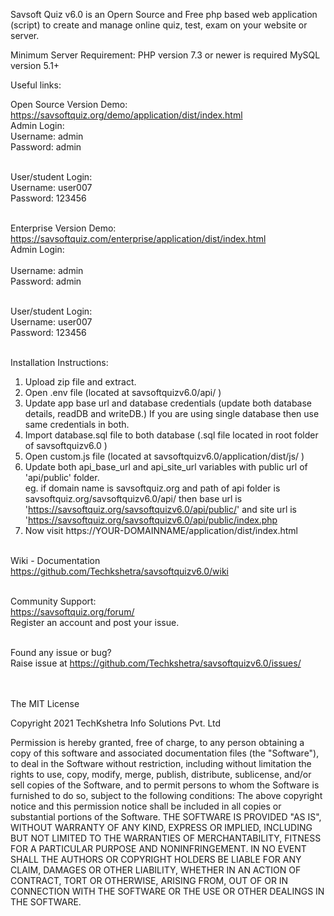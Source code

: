 Savsoft Quiz v6.0 is an Opern Source and Free php based web application (script) to create and manage online quiz, test, exam on your website or server.


Minimum Server Requirement:
PHP version 7.3 or newer is required
MySQL  version 5.1+



Useful links:

Open Source Version Demo: https://savsoftquiz.org/demo/application/dist/index.html <br>
Admin Login:<br>
Username: admin<br>
Password: admin<br><br>


User/student Login:<br>
Username:  user007<br>
Password:  123456<br><br>


Enterprise Version Demo: https://savsoftquiz.com/enterprise/application/dist/index.html <br>
Admin Login: <br><br>
Username: admin<br>
Password: admin<br><br>

User/student Login:<br>
Username:  user007<br>
Password:  123456<br><br>


Installation Instructions: <br>
1) Upload zip file and extract.<br>
2) Open .env file (located at savsoftquizv6.0/api/ ) <br>
3) Update app base url and database credentials (update both database details, readDB and writeDB.) If you are using single database then use same credentials in both.<br>
4) Import database.sql file to both database (.sql file located in root folder of savsoftquizv6.0 )<br>
5) Open custom.js file (located at savsoftquizv6.0/application/dist/js/ )<br>
6) Update both api_base_url and api_site_url variables with public url of 'api/public' folder.<br>
eg. if domain name is savsoftquiz.org and path of api folder is savsoftquiz.org/savsoftquizv6.0/api/ then base url is 'https://savsoftquiz.org/savsoftquizv6.0/api/public/' and site url is 'https://savsoftquiz.org/savsoftquizv6.0/api/public/index.php<br>
7) Now visit https://YOUR-DOMAINNAME/application/dist/index.html<br><br>


Wiki - Documentation<br>
https://github.com/Techkshetra/savsoftquizv6.0/wiki<br><br>


Community Support:<br>
https://savsoftquiz.org/forum/<br>
Register an account and post your issue.<br><br>


Found any issue or bug?<br>
Raise issue at https://github.com/Techkshetra/savsoftquizv6.0/issues/<br><br><br>




The MIT License

Copyright 2021 TechKshetra Info Solutions Pvt. Ltd

Permission is hereby granted, free of charge, to any person obtaining a copy of this software and associated documentation files (the "Software"), to deal in the Software without restriction, including without limitation the rights to use, copy, modify, merge, publish, distribute, sublicense, and/or sell copies of the Software, and to permit persons to whom the Software is furnished to do so, subject to the following conditions:
The above copyright notice and this permission notice shall be included in all copies or substantial portions of the Software.
THE SOFTWARE IS PROVIDED "AS IS", WITHOUT WARRANTY OF ANY KIND, EXPRESS OR IMPLIED, INCLUDING BUT NOT LIMITED TO THE WARRANTIES OF MERCHANTABILITY, FITNESS FOR A PARTICULAR PURPOSE AND NONINFRINGEMENT. IN NO EVENT SHALL THE AUTHORS OR COPYRIGHT HOLDERS BE LIABLE FOR ANY CLAIM, DAMAGES OR OTHER LIABILITY, WHETHER IN AN ACTION OF CONTRACT, TORT OR OTHERWISE, ARISING FROM, OUT OF OR IN CONNECTION WITH THE SOFTWARE OR THE USE OR OTHER DEALINGS IN THE SOFTWARE.


